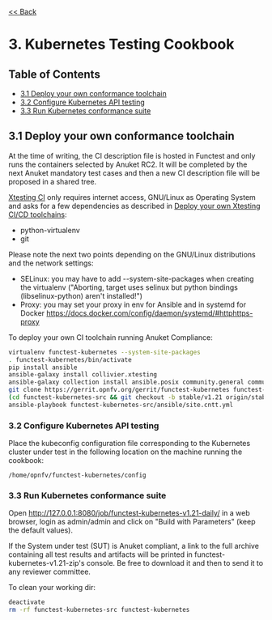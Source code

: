 [<< Back](../)

# 3. Kubernetes Testing Cookbook

## Table of Contents
* [3.1 Deploy your own conformance toolchain](#3.1)
* [3.2 Configure Kubernetes API testing](#3.2)
* [3.3 Run Kubernetes conformance suite](#3.3)

<a name="3.1"></a>
## 3.1 Deploy your own conformance toolchain

At the time of writing, the CI description file is hosted in Functest and only
runs the containers selected by Anuket RC2. It will be completed by the
next Anuket mandatory test cases and then a new CI description file will be
proposed in a shared tree.

[Xtesting CI](https://galaxy.ansible.com/collivier/xtesting) only requires
internet access, GNU/Linux as Operating System and asks for a few
dependencies as described in
[Deploy your own Xtesting CI/CD toolchains](https://wiki.opnfv.org/pages/viewpage.action?pageId=32015004):
- python-virtualenv
- git

Please note the next two points depending on the GNU/Linux distributions and
the network settings:
- SELinux: you may have to add -\-system-site-packages when creating the
  virtualenv ("Aborting, target uses selinux but python bindings
  (libselinux-python) aren't installed!")
- Proxy: you may set your proxy in env for Ansible and in systemd for Docker
  https://docs.docker.com/config/daemon/systemd/#httphttps-proxy

To deploy your own CI toolchain running Anuket Compliance:
```bash
virtualenv functest-kubernetes --system-site-packages
. functest-kubernetes/bin/activate
pip install ansible
ansible-galaxy install collivier.xtesting
ansible-galaxy collection install ansible.posix community.general community.grafana kubernetes.core community.docker community.postgresql
git clone https://gerrit.opnfv.org/gerrit/functest-kubernetes functest-kubernetes-src
(cd functest-kubernetes-src && git checkout -b stable/v1.21 origin/stable/v1.21)
ansible-playbook functest-kubernetes-src/ansible/site.cntt.yml
```

<a name="3.2"></a>
### 3.2 Configure Kubernetes API testing

Place the kubeconfig configuration file corresponding to the Kubernetes cluster
under test in the following location on the machine running the cookbook:

`/home/opnfv/functest-kubernetes/config`


<a name="3.3"></a>
### 3.3 Run Kubernetes conformance suite

Open http://127.0.0.1:8080/job/functest-kubernetes-v1.21-daily/ in a web
browser, login as admin/admin and click on "Build with Parameters" (keep the
default values).

If the System under test (SUT) is Anuket compliant, a link to the full archive
containing all test results and artifacts will be printed in
functest-kubernetes-v1.21-zip's console. Be free to download it and then to send
it to any reviewer committee.

To clean your working dir:
```bash
deactivate
rm -rf functest-kubernetes-src functest-kubernetes
```
